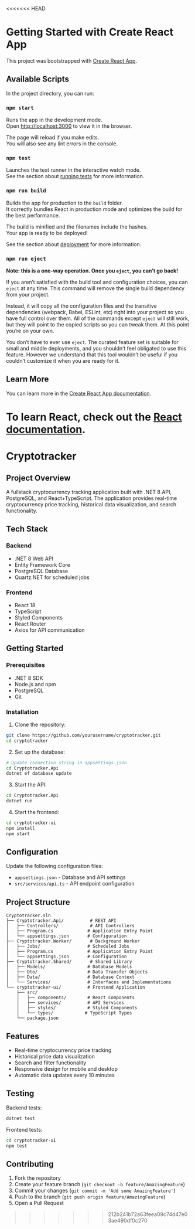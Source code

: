 <<<<<<< HEAD
# Getting Started with Create React App

This project was bootstrapped with [Create React App](https://github.com/facebook/create-react-app).

## Available Scripts

In the project directory, you can run:

### `npm start`

Runs the app in the development mode.\
Open [http://localhost:3000](http://localhost:3000) to view it in the browser.

The page will reload if you make edits.\
You will also see any lint errors in the console.

### `npm test`

Launches the test runner in the interactive watch mode.\
See the section about [running tests](https://facebook.github.io/create-react-app/docs/running-tests) for more information.

### `npm run build`

Builds the app for production to the `build` folder.\
It correctly bundles React in production mode and optimizes the build for the best performance.

The build is minified and the filenames include the hashes.\
Your app is ready to be deployed!

See the section about [deployment](https://facebook.github.io/create-react-app/docs/deployment) for more information.

### `npm run eject`

**Note: this is a one-way operation. Once you `eject`, you can’t go back!**

If you aren’t satisfied with the build tool and configuration choices, you can `eject` at any time. This command will remove the single build dependency from your project.

Instead, it will copy all the configuration files and the transitive dependencies (webpack, Babel, ESLint, etc) right into your project so you have full control over them. All of the commands except `eject` will still work, but they will point to the copied scripts so you can tweak them. At this point you’re on your own.

You don’t have to ever use `eject`. The curated feature set is suitable for small and middle deployments, and you shouldn’t feel obligated to use this feature. However we understand that this tool wouldn’t be useful if you couldn’t customize it when you are ready for it.

## Learn More

You can learn more in the [Create React App documentation](https://facebook.github.io/create-react-app/docs/getting-started).

To learn React, check out the [React documentation](https://reactjs.org/).
=======
# Cryptotracker

## Project Overview

A fullstack cryptocurrency tracking application built with .NET 8 API, PostgreSQL, and React+TypeScript. The application provides real-time cryptocurrency price tracking, historical data visualization, and search functionality.

## Tech Stack

### Backend
- .NET 8 Web API
- Entity Framework Core
- PostgreSQL Database
- Quartz.NET for scheduled jobs

### Frontend
- React 18
- TypeScript
- Styled Components
- React Router
- Axios for API communication

## Getting Started

### Prerequisites
- .NET 8 SDK
- Node.js and npm
- PostgreSQL
- Git

### Installation

1. Clone the repository:
```bash
git clone https://github.com/yourusername/cryptotracker.git
cd cryptotracker
```

2. Set up the database:
```bash
# Update connection string in appsettings.json
cd Cryptotracker.Api
dotnet ef database update
```

3. Start the API:
```bash
cd Cryptotracker.Api
dotnet run
```

4. Start the frontend:
```bash
cd cryptotracker-ui
npm install
npm start
```

## Configuration

Update the following configuration files:
- `appsettings.json` - Database and API settings
- `src/services/api.ts` - API endpoint configuration

## Project Structure

```
Cryptotracker.sln
├── Cryptotracker.Api/          # REST API
│   ├── Controllers/            # API Controllers
│   ├── Program.cs             # Application Entry Point
│   └── appsettings.json       # Configuration
├── Cryptotracker.Worker/       # Background Worker
│   ├── Jobs/                  # Scheduled Jobs
│   ├── Program.cs             # Application Entry Point
│   └── appsettings.json       # Configuration
├── Cryptotracker.Shared/       # Shared Library
│   ├── Models/                # Database Models
│   ├── Dto/                   # Data Transfer Objects
│   ├── Data/                  # Database Context
│   └── Services/              # Interfaces and Implementations
└── cryptotracker-ui/          # Frontend Application
    ├── src/
    │   ├── components/        # React Components
    │   ├── services/          # API Services
    │   ├── styles/            # Styled Components
    │   └── types/            # TypeScript Types
    └── package.json
```

## Features
- Real-time cryptocurrency price tracking
- Historical price data visualization
- Search and filter functionality
- Responsive design for mobile and desktop
- Automatic data updates every 10 minutes

## Testing

Backend tests:
```bash
dotnet test
```

Frontend tests:
```bash
cd cryptotracker-ui
npm test
```

## Contributing

1. Fork the repository
2. Create your feature branch (`git checkout -b feature/AmazingFeature`)
3. Commit your changes (`git commit -m 'Add some AmazingFeature'`)
4. Push to the branch (`git push origin feature/AmazingFeature`)
5. Open a Pull Request
>>>>>>> 212b241b72a63feea09c74d47e03ae490df0c270
